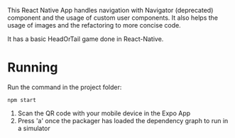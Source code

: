 This React Native App handles navigation with Navigator (deprecated) component and the usage of custom user components. It also helps the usage of images and the refactoring to more concise code.

It has a basic HeadOrTail game done in React-Native.


# Running
Run the command in the project folder: 
```
npm start 
```

1. Scan the QR code with your mobile device in the Expo App
2. Press 'a' once the packager has loaded the dependency graph to run in a simulator
